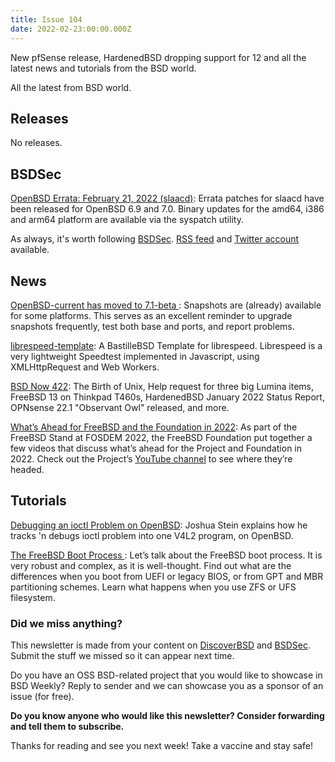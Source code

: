 ```yaml
---
title: Issue 104
date: 2022-02-23:00:00.000Z
---
```


New pfSense release, HardenedBSD dropping support for 12 and all the latest news and tutorials from the BSD world.

<!-- more -->

All the latest from BSD world. 

## Releases

No releases.
## BSDSec

[OpenBSD Errata: February 21, 2022 (slaacd)](https://bsdsec.net/articles/openbsd-errata-february-21-2022-slaacd?utm_source=bsdweekly): Errata patches for slaacd have been released for OpenBSD 6.9 and 7.0. Binary updates for the amd64, i386 and arm64 platform are available via the syspatch utility.

As always, it's worth following [BSDSec](https://bsdsec.net). [RSS feed](https://bsdsec.net/articles.atom) and [Twitter account](https://twitter.com/bsdsec) available.
## News

[OpenBSD-current has moved to 7.1-beta ](https://www.undeadly.org/cgi?action=article;sid=20220221061125&utm_source=bsdweekly): Snapshots are (already) available for some platforms. This serves as an excellent reminder to upgrade snapshots frequently, test both base and ports, and report problems.

[librespeed-template](https://github.com/ddowse/librespeed-template?utm_source=bsdweekly): A BastilleBSD Template for librespeed. Librespeed is a very lightweight Speedtest implemented in Javascript, using XMLHttpRequest and Web Workers.

[BSD Now 422](https://www.bsdnow.tv/442?utm_source=bsdweekly): The Birth of Unix, Help request for three big Lumina items, FreeBSD 13 on Thinkpad T460s, HardenedBSD January 2022 Status Report, OPNsense 22.1 "Observant Owl" released, and more.

[What’s Ahead for FreeBSD and the Foundation in 2022](https://freebsdfoundation.org/blog/whats-ahead-for-freebsd-and-the-foundation-in-2022/?utm_source=bsdweekly): As part of the FreeBSD Stand at FOSDEM 2022, the FreeBSD Foundation put together a few videos that discuss what’s ahead for the Project and Foundation in 2022. Check out the Project’s [YouTube channel](https://youtube.com/playlist?list=PLugwS7L7NMXxwqIRg1PlhgzhNRi1eVdRQ) to see where they’re headed.
## Tutorials

[Debugging an ioctl Problem on OpenBSD](https://jcs.org/2022/02/16/ioctl?utm_source=bsdweekly): Joshua Stein explains how he tracks 'n debugs ioctl problem into one V4L2 program, on OpenBSD.

[The FreeBSD Boot Process ](https://klarasystems.com/articles/the-freebsd-boot-process/?utm_source=bsdweekly): Let’s talk about the FreeBSD boot process. It is very robust and complex, as it is well-thought. Find out what are the differences when you boot from UEFI or legacy BIOS, or from GPT and MBR partitioning schemes. Learn what happens when you use ZFS or UFS filesystem.

### Did we miss anything?

This newsletter is made from your content on [DiscoverBSD](https://discoverbsd.com) and [BSDSec](https://bsdsec.net). Submit the stuff we missed so it can appear next time.

Do you have an OSS BSD-related project that you would like to showcase in BSD Weekly? Reply to sender and we can showcase you as a sponsor of an issue (for free).

**Do you know anyone who would like this newsletter? Consider forwarding and tell them to subscribe.**

Thanks for reading and see you next week! Take a vaccine and stay safe!
